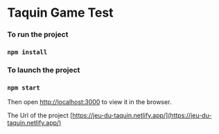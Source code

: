 # Taquin Game Test

### To run the project

### `npm install`

### To launch the project

### `npm start`

Then open [http://localhost:3000](http://localhost:3000) to view it in the browser.

The Url of the project
[https://jeu-du-taquin.netlify.app/](https://jeu-du-taquin.netlify.app/)
